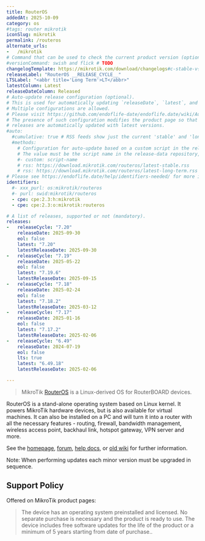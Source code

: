 ```yaml
---
title: RouterOS
addedAt: 2025-10-09
category: os
#tags: router mikrotik
iconSlug: mikrotik
permalink: /routeros
alternate_urls:
-   /mikrotik
# Command that can be used to check the current product version (optional).
#versionCommand: swish and flick # TODO
changelogTemplate: https://mikrotik.com/download/changelogs#c-stable-v{{"__LATEST__" | replace:'.','_' }}
releaseLabel: "RouterOS __RELEASE_CYCLE__"
LTSLabel: "<abbr title='Long Term'>LT</abbr>"
latestColumn: Latest
releaseDateColumn: Released
# Auto-update release configuration (optional).
# This is used for automatically updating `releaseDate`, `latest`, and `latestReleaseDate` for every release.
# Multiple configurations are allowed.
# Please visit https://github.com/endoflife-date/endoflife.date/wiki/Automation for more details.
# The presence of such configuration modifies the product page so that users are informed that existing
# releases are automatically updated with latest versions.
#auto:
  #cumulative: true # RSS feeds show just the current 'stable' and 'long-term' releases.
  #methods:
    # Configuration for auto-update based on a custom script in the release-data repository.
    # The value must be the script name in the release-data repository, without it's '.py' extension.
    #- custom: script-name
    # rss: https://download.mikrotik.com/routeros/latest-stable.rss
    # rss: https://download.mikrotik.com/routeros/latest-long-term.rss
# Please see https://endoflife.date/help/identifiers-needed/ for more information
identifiers:
  #- xxx_purl: os:mikrotik/routeros
  #- purl: swid:mikrotik/routeros
  - cpe: cpe:2.3:h:mikrotik
  - cpe: cpe:2.3:o:mikrotik:routeros

# A list of releases, supported or not (mandatory).
releases:
-   releaseCycle: "7.20"
    releaseDate: 2025-09-30
    eol: false
    latest: "7.20"
    latestReleaseDate: 2025-09-30
-   releaseCycle: "7.19"
    releaseDate: 2025-05-22
    eol: false
    latest: "7.19.6"
    latestReleaseDate: 2025-09-15
-   releaseCycle: "7.18"
    releaseDate: 2025-02-24
    eol: false
    latest: "7.18.2"
    latestReleaseDate: 2025-03-12
-   releaseCycle: "7.17"
    releaseDate: 2025-01-16
    eol: false
    latest: "7.17.2"
    latestReleaseDate: 2025-02-06
-   releaseCycle: "6.49"
    releaseDate: 2024-07-19
    eol: false
    lts: true
    latest: "6.49.18"
    latestReleaseDate: 2025-02-06

---
```


> MikroTik [RouterOS](https://mikrotik.com/software) is a Linux-derived OS for RouterBOARD devices.

RouterOS is a stand-alone operating system based on Linux kernel. It powers MikroTik hardware devices, but is also available for virtual machines.
It can also be installed on a PC and will turn it into a router with all the necessary features - routing, firewall, bandwidth management, wireless access point, backhaul link, hotspot gateway, VPN server and more.

See the [homepage](https://mikrotik.com/software), [forum](https://forum.mikrotik.com/c/routeros/6), [help docs](https://help.mikrotik.com/docs/), or [old wiki](https://wiki.mikrotik.com/) for further information.

Note: When performing updates each minor version must be upgraded in sequence.

## Support Policy
Offered on MikroTik product pages:
> The device has an operating system preinstalled and licensed. No separate purchase is necessary and the product is ready to use. The device includes free software updates for the life of the product or a minimum of 5 years starting from date of purchase..
